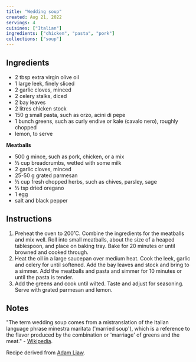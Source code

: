 ```yaml
---
title: "Wedding soup"
created: Aug 21, 2022
servings: 4
cuisines: ["Italian"]
ingredients: ["chicken", "pasta", "pork"]
collections: ["soup"]
---
```


## Ingredients

- 2 tbsp extra virgin olive oil
- 1 large leek, finely sliced
- 2 garlic cloves, minced
- 2 celery stalks, diced
- 2 bay leaves
- 2 litres chicken stock
- 150 g small pasta, such as orzo, acini di pepe
- 1 bunch greens, such as curly endive or kale (cavalo nero), roughly chopped
- lemon, to serve

**Meatballs**

- 500 g mince, such as pork, chicken, or a mix
- ½ cup breadcrumbs, wetted with some milk
- 2 garlic cloves, minced
- 25-50 g grated parmesan
- ½ cup fresh chopped herbs, such as chives, parsley, sage
- ½ tsp dried oregano
- 1 egg
- salt and black pepper

## Instructions

1. Preheat the oven to 200˚C. Combine the ingredients for the meatballs and mix well. Roll into small meatballs, about the size of a heaped tablespoon, and place on baking tray. Bake for 20 minutes or until browned and cooked through.
2. Heat the oil in a large saucepan over medium heat. Cook the leek, garlic and celery for until softened. Add the bay leaves and stock and bring to a simmer. Add the meatballs and pasta and simmer for 10 minutes or until the pasta is tender.
3. Add the greens and cook until wilted. Taste and adjust for seasoning. Serve with grated parmesan and lemon.

## Notes

"The term wedding soup comes from a mistranslation of the Italian language phrase minestra maritata ('married soup'), which is a reference to the flavor produced by the combination or 'marriage' of greens and the meat." - [Wikipedia](https://en.wikipedia.org/wiki/Wedding_soup).

Recipe derived from [Adam Liaw](https://www.sbs.com.au/food/recipes/happy-marriage-soup).
